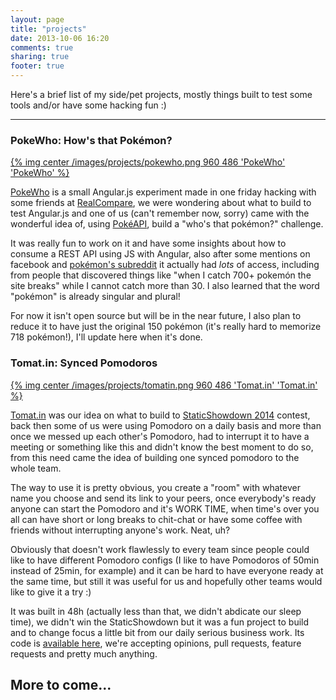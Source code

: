 ```yaml
---
layout: page
title: "projects"
date: 2013-10-06 16:20
comments: true
sharing: true
footer: true
---
```


Here's a brief list of my side/pet projects, mostly things built to test some tools and/or have some hacking fun :)

<hr>

### PokeWho: How's that Pokémon?

[{% img center /images/projects/pokewho.png 960 486 'PokeWho' 'PokeWho' %}](http://www.pokewho.com)

[PokeWho](http://www.pokewho.com/) is a small Angular.js experiment made in one friday hacking with some friends at [RealCompare](https://www.seguroviagem.srv.br/quem-somos), we were wondering about what to build to test Angular.js and one of us (can't remember now, sorry) came with the wonderful idea of, using [PokéAPI](http://pokeapi.co/), build a "who's that pokémon?" challenge.

It was really fun to work on it and have some insights about how to consume a REST API using JS with Angular, also after some mentions on facebook and [pokémon's subreddit](http://www.reddit.com/r/pokemon) it actually had _lots_ of access, including from people that discovered things like "when I catch 700+ pokemón the site breaks" while I cannot catch more than 30. I also learned that the word "pokémon" is already singular and plural!

For now it isn't open source but will be in the near future, I also plan to reduce it to have just the original 150 pokémon (it's really hard to memorize 718 pokémon!), I'll update here when it's done.

### Tomat.in: Synced Pomodoros

[{% img center /images/projects/tomatin.png 960 486 'Tomat.in' 'Tomat.in' %}](http://ss14-team-214.divshot.io/)

[Tomat.in](http://ss14-team-214.divshot.io/) was our idea on what to build to [StaticShowdown 2014](http://www.staticshowdown.com/) contest, back then some of us were using Pomodoro on a daily basis and more than once we messed up each other's Pomodoro, had to interrupt it to have a meeting or something like this and didn't know the best moment to do so, from this need came the idea of building one synced pomodoro to the whole team.

The way to use it is pretty obvious, you create a "room" with whatever name you choose and send its link to your peers, once everybody's ready anyone can start the Pomodoro and it's WORK TIME, when time's over you all can have short or long breaks to chit-chat or have some coffee with friends without interrupting anyone's work. Neat, uh?

Obviously that doesn't work flawlessly to every team since people could like to have different Pomodoro configs (I like to have Pomodoros of 50min instead of 25min, for example) and it can be hard to have everyone ready at the same time, but still it was useful for us and hopefully other teams would like to give it a try :)

It was built in 48h (actually less than that, we didn't abdicate our sleep time), we didn't win the StaticShowdown but it was a fun project to build and to change focus a little bit from our daily serious business work. Its code is [available here](https://github.com/yaydev/tomat.in), we're accepting opinions, pull requests, feature requests and pretty much anything.



## More to come...
